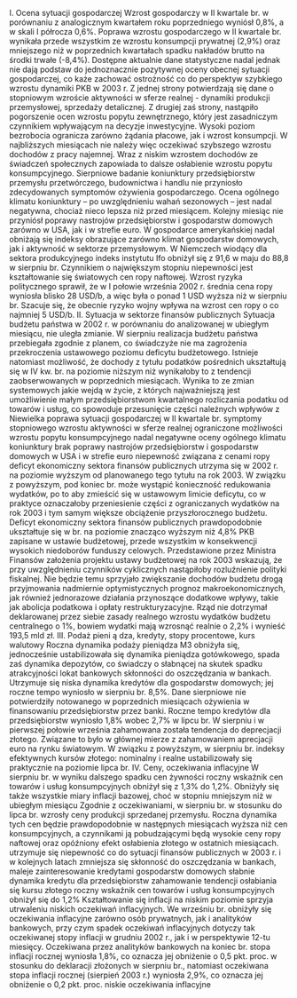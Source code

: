 I. Ocena sytuacji gospodarczej
Wzrost gospodarczy w II kwartale br. w porównaniu z analogicznym
kwartałem roku poprzedniego wyniósł 0,8%, a w skali I półrocza 0,6%.
Poprawa wzrostu gospodarczego w II kwartale br. wynikała przede
wszystkim ze wzrostu konsumpcji prywatnej (2,9%) oraz mniejszego niż w
poprzednich kwartałach spadku nakładów brutto na środki trwałe (-8,4%).
Dostępne aktualnie dane statystyczne nadal jednak nie dają podstaw do
jednoznacznie pozytywnej oceny obecnej sytuacji gospodarczej, co każe
zachować ostrożność co do perspektyw szybkiego wzrostu dynamiki PKB w
2003 r. Z jednej strony potwierdzają się dane o stopniowym wzroście
aktywności w sferze realnej - dynamiki produkcji przemysłowej, sprzedaży
detalicznej. Z drugiej zaś strony, nastąpiło pogorszenie ocen wzrostu popytu
zewnętrznego, który jest zasadniczym czynnikiem wpływającym na decyzje
inwestycyjne. Wysoki poziom bezrobocia ogranicza zarówno żądania
płacowe, jak i wzrost konsumpcji. W najbliższych miesiącach nie należy
więc oczekiwać szybszego wzrostu dochodów z pracy najemnej. Wraz z
niskim wzrostem dochodów ze świadczeń społecznych zapowiada to dalsze
osłabienie wzrostu popytu konsumpcyjnego.
Sierpniowe badanie koniunktury przedsiębiorstw przemysłu przetwórczego,
budownictwa i handlu nie przyniosło zdecydowanych symptomów
ożywienia gospodarczego. Ocena ogólnego klimatu koniunktury – po
uwzględnieniu wahań sezonowych – jest nadal negatywna, chociaż nieco
lepsza niż przed miesiącem.
Kolejny miesiąc nie przyniósł poprawy nastrojów przedsiębiorstw i
gospodarstw domowych zarówno w USA, jak i w strefie euro. W gospodarce
amerykańskiej nadal obniżają się indeksy obrazujące zarówno klimat
gospodarstw domowych, jak i aktywność w sektorze przemysłowym. W
Niemczech wiodący dla sektora produkcyjnego indeks instytutu Ifo obniżył
się z 91,6 w maju do 88,8 w sierpniu br.
Czynnikiem o największym stopniu niepewności jest kształtowanie się
światowych cen ropy naftowej. Wzrost ryzyka politycznego sprawił, że w I
połowie września 2002 r. średnia cena ropy wyniosła blisko 28 USD/b, a
więc była o ponad 1 USD wyższa niż w sierpniu br. Szacuje się, że obecnie
ryzyko wojny wpływa na wzrost cen ropy o co najmniej 5 USD/b.
II. Sytuacja w sektorze finansów publicznych
Sytuacja budżetu państwa w 2002 r. w porównaniu do analizowanej w
ubiegłym miesiącu, nie uległa zmianie. W sierpniu realizacja budżetu
państwa przebiegała zgodnie z planem, co świadczyże nie ma zagrożenia
przekroczenia ustawowego poziomu deficytu budżetowego. Istnieje
natomiast możliwość, że dochody z tytułu podatków pośrednich ukształtują
się w IV kw. br. na poziomie niższym niż wynikałoby to z tendencji
zaobserwowanych w poprzednich miesiącach. Wynika to ze zmian
systemowych jakie wejdą w życie, z których najważniejszą jest
umożliwienie małym przedsiębiorstwom kwartalnego rozliczania podatku od
towarów i usług, co spowoduje przesunięcie części należnych wpływów z
Niewielka poprawa
sytuacji
gospodarczej w II
kwartale br.
symptomy
stopniowego wzrostu
aktywności w sferze
realnej
ograniczone
możliwości wzrostu
popytu
konsumpcyjnego
nadal negatywne
oceny ogólnego
klimatu
koniunktury
brak poprawy
nastrojów
przedsiębiorstw
i gospodarstw
domowych w USA
i w strefie euro
niepewność
związana z cenami
ropy
deficyt ekonomiczny
sektora finansów
publicznych
utrzyma się w 2002
r. na poziomie
wyższym od
planowanego
tego tytułu na rok 2003. W związku z powyższym, pod koniec br. może
wystąpić konieczność redukowania wydatków, po to aby zmieścić się w
ustawowym limicie deficytu, co w praktyce oznaczałoby przeniesienie
części z ograniczanych wydatków na rok 2003 i tym samym większe
obciążenie przyszłorocznego budżetu.
Deficyt ekonomiczny sektora finansów publicznych prawdopodobnie
ukształtuje się w br. na poziomie znacząco wyższym niż 4,8% PKB zapisane
w ustawie budżetowej, przede wszystkim w konsekwencji wysokich
niedoborów funduszy celowych. Przedstawione przez Ministra Finansów
założenia projektu ustawy budżetowej na rok 2003 wskazują, że przy
uwzględnieniu czynników cyklicznych nastąpiłoby rozluźnienie polityki
fiskalnej. Nie będzie temu sprzyjało zwiększanie dochodów budżetu drogą
przyjmowania nadmiernie optymistycznych prognoz makroekonomicznych,
jak również jednorazowe działania przynoszące dodatkowe wpływy, takie
jak abolicja podatkowa i opłaty restrukturyzacyjne. Rząd nie dotrzymał
deklarowanej przez siebie zasady realnego wzrostu wydatków budżetu
centralnego o 1%, bowiem wydatki mają wzrosnąć realnie o 2,2% i wynieść
193,5 mld zł.
III. Podaż pieni
ą
dza, kredyty, stopy procentowe, kurs
walutowy
Roczna dynamika podaży pieniądza M3 obniżyła się, jednocześnie
ustabilizowała się dynamika pieniądza gotówkowego, spada zaś dynamika
depozytów, co świadczy o słabnącej na skutek spadku atrakcyjności lokat
bankowych skłonności do oszczędzania w bankach.
Utrzymuje się niska dynamika kredytów dla gospodarstw domowych; jej
roczne tempo wyniosło w sierpniu br. 8,5%. Dane sierpniowe nie
potwierdziły notowanego w poprzednich miesiącach ożywienia w
finansowaniu przedsiębiorstw przez banki. Roczne tempo kredytów dla
przedsiębiorstw wyniosło 1,8% wobec 2,7% w lipcu br.
W sierpniu i w pierwszej połowie września zahamowana została tendencja
do deprecjacji złotego. Związane to było w głównej mierze z zahamowaniem
aprecjacji euro na rynku światowym. W związku z powyższym, w sierpniu
br. indeksy efektywnych kursów złotego: nominalny i realne ustabilizowały
się praktycznie na poziomie lipca br.
IV. Ceny, oczekiwania inflacyjne
W sierpniu br. w wyniku dalszego spadku cen żywności roczny wskaźnik
cen towarów i usług konsumpcyjnych obniżył się z 1,3% do 1,2%. Obniżyły
się także wszystkie miary inflacji bazowej, choć w stopniu mniejszym niż w
ubiegłym miesiącu
Zgodnie z oczekiwaniami, w sierpniu br. w stosunku do lipca br. wzrosły
ceny produkcji sprzedanej przemysłu. Roczna dynamika tych cen będzie
prawdopodobnie w następnych miesiącach wyższa niż cen konsumpcyjnych,
a czynnikami ją pobudzającymi będą wysokie ceny ropy naftowej oraz
opóźniony efekt osłabienia złotego w ostatnich miesiącach.
utrzymuje się
niepewność co do
sytuacji finansów
publicznych
w 2003 r.
i w kolejnych latach
zmniejsza się
skłonność do
oszczędzania w
bankach, maleje
zainteresowanie
kredytami
gospodarstw
domowych
słabnie dynamika
kredytu dla
przedsiębiorstw
zahamowanie
tendencji osłabiania
się kursu złotego
roczny wskaźnik cen
towarów i usług
konsumpcyjnych
obniżył się do 1,2%
Kształtowanie się inflacji na niskim poziomie sprzyja utrwaleniu niskich
oczekiwań inflacyjnych. We wrześniu br. obniżyły się oczekiwania
inflacyjne zarówno osób prywatnych, jak i analityków bankowych, przy
czym spadek oczekiwań inflacyjnych dotyczy tak oczekiwanej stopy inflacji
w grudniu 2002 r., jak i w perspektywie 12-tu miesięcy. Oczekiwana przez
analityków bankowych na koniec br. stopa inflacji rocznej wyniosła 1,8%,
co oznacza jej obniżenie o 0,5 pkt. proc. w stosunku do deklaracji złożonych
w sierpniu br., natomiast oczekiwana stopa inflacji rocznej (sierpień 2003 r.)
wyniosła 2,9%, co oznacza jej obniżenie o 0,2 pkt. proc.
niskie oczekiwania
inflacyjne
